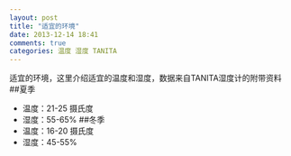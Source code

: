 ```yaml
---
layout: post
title: "适宜的环境"
date: 2013-12-14 18:41
comments: true
categories: 温度 湿度 TANITA 
---
```

适宜的环境，这里介绍适宜的温度和湿度，数据来自TANITA湿度计的附带资料
##夏季
*  温度：21-25 摄氏度
*  湿度：55-65%
##冬季
*  温度：16-20 摄氏度
*  湿度：45-55%
